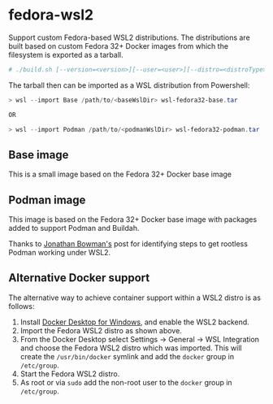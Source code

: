 # fedora-wsl2
Support custom Fedora-based WSL2 distributions.  The distributions are built based on custom Fedora 32+ Docker images from which the filesystem is exported as a tarball.

```bash
# ./build.sh [--version=<version>][--user=<user>][--distro=<distroType>]
```

The tarball then can be imported as a WSL distribution from Powershell:

```powershell
> wsl --import Base /path/to/<baseWslDir> wsl-fedora32-base.tar

OR

> wsl --import Podman /path/to/<podmanWslDir> wsl-fedora32-podman.tar 
```

## Base image
This is a small image based on the Fedora 32+ Docker base image

## Podman image
This image is based on the Fedora 32+ Docker base image with packages added to support Podman and Buildah.

Thanks to [Jonathan Bowman's](https://dev.to/bowmanjd/using-podman-on-windows-subsystem-for-linux-wsl-58ji) post for identifying steps to get rootless Podman working under WSL2.

## Alternative Docker support
The alternative way to achieve container support within a WSL2 distro is as follows:
1. Install [Docker Desktop for Windows](https://hub.docker.com/editions/community/docker-ce-desktop-windows), and enable the WSL2 backend.
2. Import the Fedora WSL2 distro as shown above.
3. From the Docker Desktop select Settings -> General -> WSL Integration and choose the Fedora WSL2 distro which was imported.  This will create the `/usr/bin/docker` symlink and add the `docker` group in `/etc/group`.
4. Start the Fedora WSL2 distro.
5. As root or via `sudo` add the non-root user to the `docker` group in `/etc/group`.
